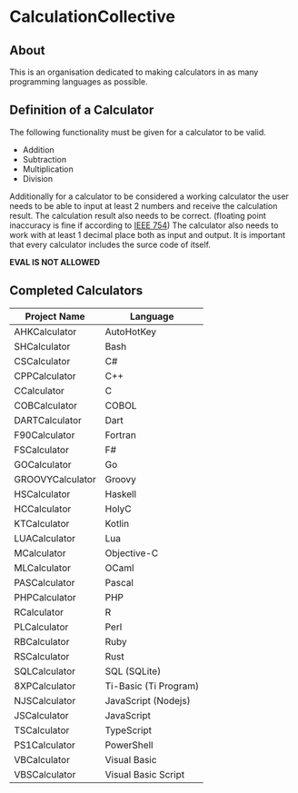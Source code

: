 # CalculationCollective

## About

This is an organisation dedicated to making calculators in as many programming languages as possible.

## Definition of a Calculator

The following functionality must be given for a calculator to be valid.

- Addition
- Subtraction
- Multiplication
- Division

Additionally for a calculator to be considered a working calculator the user needs to be able to input at least 2 numbers and receive the calculation result.
The calculation result also needs to be correct. (floating point inaccuracy is fine if according to [IEEE 754](https://en.wikipedia.org/wiki/IEEE_754)) The calculator also needs to work with at least 1 decimal place both as input and output. It is important that every calculator includes the surce code of itself.

**EVAL IS NOT ALLOWED**

## Completed Calculators

| Project Name    | Language            |
|-----------------|---------------------|
| AHKCalculator   | AutoHotKey          |
| SHCalculator    | Bash                |
| CSCalculator    | C#                  |
| CPPCalculator   | C++                 |
| CCalculator     | C                   |
| COBCalculator   | COBOL               |
| DARTCalculator  | Dart                |
| F90Calculator   | Fortran             |
| FSCalculator    | F#                  |
| GOCalculator    | Go                  |
| GROOVYCalculator| Groovy              |
| HSCalculator    | Haskell             |
| HCCalculator    | HolyC               |
| KTCalculator    | Kotlin              |
| LUACalculator   | Lua                 |
| MCalculator     | Objective-C         |
| MLCalculator    | OCaml               |
| PASCalculator   | Pascal              |
| PHPCalculator   | PHP                 |
| RCalculator     | R                   |
| PLCalculator    | Perl                |
| RBCalculator    | Ruby                |
| RSCalculator    | Rust                |
| SQLCalculator   | SQL (SQLite)        |
| 8XPCalculator   | Ti-Basic (Ti Program)|
| NJSCalculator   | JavaScript (Nodejs) |
| JSCalculator    | JavaScript          |
| TSCalculator    | TypeScript          |
| PS1Calculator   | PowerShell          |
| VBCalculator    | Visual Basic        |
| VBSCalculator   | Visual Basic Script |



 

